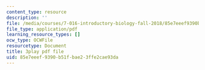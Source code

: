```yaml
---
content_type: resource
description: ''
file: /media/courses/7-016-introductory-biology-fall-2018/85e7eeef9390b51fbae23ffe2cae93da_Qfw0C0Ac-Tk.pdf
file_type: application/pdf
learning_resource_types: []
ocw_type: OCWFile
resourcetype: Document
title: 3play pdf file
uid: 85e7eeef-9390-b51f-bae2-3ffe2cae93da
---
```

